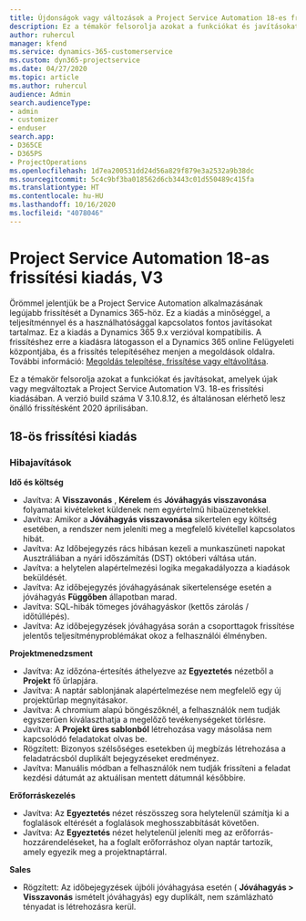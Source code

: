 ```yaml
---
title: Újdonságok vagy változások a Project Service Automation 18-es frissítési kiadásának V3 változatában
description: Ez a témakör felsorolja azokat a funkciókat és javításokat, amelyek elérhetők a Project Service Automation V3. 18-os frissítési kiadásában.
author: ruhercul
manager: kfend
ms.service: dynamics-365-customerservice
ms.custom: dyn365-projectservice
ms.date: 04/27/2020
ms.topic: article
ms.author: ruhercul
audience: Admin
search.audienceType:
- admin
- customizer
- enduser
search.app:
- D365CE
- D365PS
- ProjectOperations
ms.openlocfilehash: 1d7ea200531dd24d56a829f879e3a2532a9b38dc
ms.sourcegitcommit: 5c4c9bf3ba018562d6cb3443c01d550489c415fa
ms.translationtype: HT
ms.contentlocale: hu-HU
ms.lasthandoff: 10/16/2020
ms.locfileid: "4078046"
---
```

# <a name="project-service-automation-update-release-18-v3"></a>Project Service Automation 18-as frissítési kiadás, V3

Örömmel jelentjük be a Project Service Automation alkalmazásának legújabb frissítését a Dynamics 365-höz. Ez a kiadás a minőséggel, a teljesítménnyel és a használhatósággal kapcsolatos fontos javításokat tartalmaz. Ez a kiadás a Dynamics 365 9.x verzióval kompatibilis. A frissítéshez erre a kiadásra látogasson el a Dynamics 365 online Felügyeleti központjába, és a frissítés telepítéséhez menjen a megoldások oldalra. További információ: [Megoldás telepítése, frissítése vagy eltávolítása](https://docs.microsoft.com/power-platform/admin/install-remove-preferred-solution).

Ez a témakör felsorolja azokat a funkciókat és javításokat, amelyek újak vagy megváltoztak a Project Service Automation V3. 18-es frissítési kiadásában. A verzió build száma V 3.10.8.12, és általánosan elérhető lesz önálló frissítésként 2020 áprilisában.

## <a name="update-release-18"></a>18-ös frissítési kiadás

### <a name="bug-fixes"></a>Hibajavítások

**Idő és költség**

- Javítva: A **Visszavonás** , **Kérelem** és **Jóváhagyás visszavonása** folyamatai kivételeket küldenek nem egyértelmű hibaüzenetekkel.
- Javítva: Amikor a **Jóváhagyás visszavonása** sikertelen egy költség esetében, a rendszer nem jeleníti meg a megfelelő kivétellel kapcsolatos hibát.
- Javítva: Az Időbejegyzés rács hibásan kezeli a munkaszüneti napokat Ausztráliában a nyári időszámítás (DST) októberi váltása után.
- Javítva: a helytelen alapértelmezési logika megakadályozza a kiadások beküldését.
- Javítva: Az időbejegyzés jóváhagyásának sikertelensége esetén a jóváhagyás **Függőben** állapotban marad.
- Javítva: SQL-hibák tömeges jóváhagyáskor (kettős zárolás / időtúllépés).
- Javítva: Az időbejegyzések jóváhagyása során a csoporttagok frissítése jelentős teljesítményproblémákat okoz a felhasználói élményben.

**Projektmenedzsment**

- Javítva: Az időzóna-értesítés áthelyezve az **Egyeztetés** nézetből a **Projekt** fő űrlapjára.
- Javítva: A naptár sablonjának alapértelmezése nem megfelelő egy új projektűrlap megnyitásakor.
- Javítva: A chromium alapú böngészőknél, a felhasználók nem tudják egyszerűen kiválaszthatja a megelőző tevékenységeket törlésre.
- Javítva: A **Projekt üres sablonból** létrehozása vagy másolása nem kapcsolódó feladatokat olvas be.
- Rögzített: Bizonyos szélsőséges esetekben új megbízás létrehozása a feladatrácsból duplikált bejegyzéseket eredményez.
- Javítva: Manuális módban a felhasználók nem tudják frissíteni a feladat kezdési dátumát az aktuálisan mentett dátumnál későbbire.

**Erőforráskezelés**

- Javítva: Az **Egyeztetés** nézet részösszeg sora helytelenül számítja ki a foglalások eltérését a foglalások meghosszabbítását követően.
- Javítva: Az **Egyeztetés** nézet helytelenül jeleníti meg az erőforrás-hozzárendeléseket, ha a foglalt erőforráshoz olyan naptár tartozik, amely egyezik meg a projektnaptárral.

**Sales**

- Rögzített: Az időbejegyzések újbóli jóváhagyása esetén ( **Jóváhagyás > Visszavonás** ismételt jóváhagyás) egy duplikált, nem számlázható tényadat is létrehozásra kerül.
